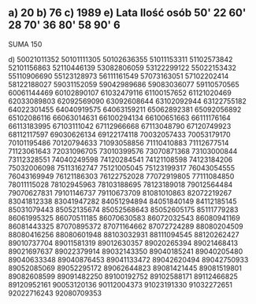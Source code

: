 a)	20
b)	76
c)	1989
e)
Lata	Ilość osób
50'		22
60'		28
70'		36
80'		58
90'		6
-------
SUMA	150 


d)
50021011352
50101111305
50102636355
51011153311
51102573842
52101156863
52110446139
53082806059
53122299122
55022153432
55110906690
55123128973
56111161549
57073163051
57102202414
58122188027
59031152059
59042989686
59083036077
59110570565
60061144469
60102890107
61032479116
61100157652
61121020469
62033089803
62092569090
63092608644
63102092944
63122755182
64022301455
64040919575
64063159211
65062892381
65092056892
65102086116
66063014631
66100294134
66100651663
66111176164
66113183995
67103111042
67112966668
67113048790
67120749923
68112117597
69030626134
69122174118
70032057433
70053179170
70101195486
70120794633
71093058856
71110410883
71112677514
71123061643
72031096705
73010399576
73070871368
73103000844
73112328551
74040249598
74120284541
74121108598
74123184206
75032006098
75113162747
75121005045
75123199317
76043054555
76043169949
76121186303
76122752028
77072919805
77111084850
78011115028
78102945963
78103188695
78123189018
79012564484
79070627831
79101146737
79110673709
81081010863
82072219267
83041812338
83041947282
84051294894
84051840149
84112185145
85031079443
85052135674
85052568643
85052605175
85111779283
86061995325
86070511185
86070630583
86072032543
86080941169
86081443325
87070895372
87071164662
87072724289
88080204509
88080416256
88080601948
88103032931
88111094545
88120262427
89010737704
89011581319
89012630357
89020265394
89021468413
89021697637
89022379914
89032143350
89040185241
89040205480
89040633348
89040876453
89041133472
89042620494
89042750933
89052085069
89052295172
89062644823
89081421445
89081519801
89082608599
89091482250
89100192752
89102588171
89112466825
89120952161
90053120136
90112004373
91023191330
91032272651
92022716243
92080709353


